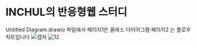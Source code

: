 # INCHUL의 반응형웹 스터디

Untitled Diagram.drawio 파일에서 페이지1은 클레스 다이어그램 페이지2 는 플로우차트입니다
![캡처](https://user-images.githubusercontent.com/53209052/168824753-0b1898bc-8d18-48c7-9a23-0bcf1dfc1792.PNG)
![12](https://user-images.githubusercontent.com/53209052/168824798-ad89685a-fd29-4c49-b9b7-2767b57fa9b7.PNG)
